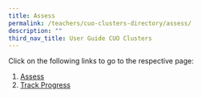 ```yaml
---
title: Assess
permalink: /teachers/cuo-clusters-directory/assess/
description: ""
third_nav_title: User Guide CUO Clusters
---
```

Click on the following links to go to the respective page:

1.  [Assess](../teacher-user-guide/assess/assign/)
2.  [Track Progress](../teacher-user-guide/assess/enact/)